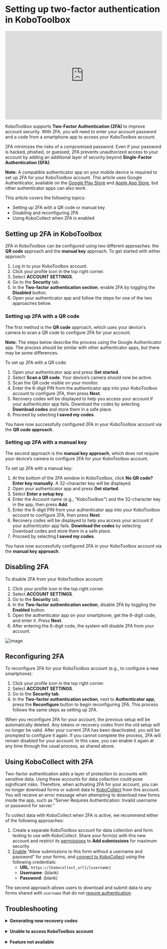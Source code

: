 # Setting up two-factor authentication in KoboToolbox

<iframe src="https://www.youtube.com/embed/4BhF0eva_d4?si=Ha6XbjiSjfPEL-CX" style="width: 100%; aspect-ratio: 16 / 9; height: auto; border: 0;" title="YouTube video player" frameborder="0" allow="accelerometer; autoplay; clipboard-write; encrypted-media; gyroscope; picture-in-picture; web-share" allowfullscreen></iframe>

<br>

KoboToolbox supports **Two-Factor Authentication (2FA)** to improve account security. With 2FA, you will need to enter your account password and a code from a smartphone app to access your KoboToolbox account.

2FA minimizes the risks of a compromised password. Even if your password is hacked, phished, or guessed, 2FA prevents unauthorized access to your account by adding an additional layer of security beyond **Single-Factor Authentication (SFA)**.

<p class="note">
    <strong>Note:</strong> A compatible authenticator app on your mobile device is required to set up 2FA for your KoboToolbox account. This article uses Google Authenticator, available on the <a href="https://play.google.com/store/apps/details?id=com.google.android.apps.authenticator2">Google Play Store</a> and <a href="https://apps.apple.com/fr/app/google-authenticator/id388497605?l=en-GB">Apple App Store</a>, but other authenticator apps can also work.
</p>

This article covers the following topics:

- Setting up 2FA with a QR code or manual key
- Disabling and reconfiguring 2FA
- Using KoboCollect when 2FA is enabled

## Setting up 2FA in KoboToolbox

2FA in KoboToolbox can be configured using two different approaches: the **QR code** approach and the **manual key** approach. To get started with either approach:

1. Log in to your KoboToolbox account.
2. Click your profile icon in the top right corner.
3. Select **ACCOUNT SETTINGS**.
4. Go to the **Security** tab.
5. In the **Two-factor authentication section**, enable 2FA by toggling the **Disabled** button.
6. Open your authenticator app and follow the steps for one of the two approaches below.

### Setting up 2FA with a QR code

The first method is the **QR code** approach, which uses your device's camera to scan a QR code to configure 2FA for your account. 

<p class="note">
  <b>Note:</b> The steps below describe the process using the Google Authenticator app. The process should be similar with other authenticator apps, but there may be some differences.
</p>

To set up 2FA with a QR code:

1. Open your authenticator app and press **Get started**.
2. Select **Scan a QR code**. Your device’s camera should now be active.
3. Scan the QR code visible on your monitor.
4. Enter the 6-digit PIN from the authenticator app into your KoboToolbox account to configure 2FA, then press **Next**.
5. Recovery codes will be displayed to help you access your account if your authenticator app fails. Download the codes by selecting **Download codes** and store them in a safe place.
6. Proceed by selecting **I saved my codes**.

You have now successfully configured 2FA in your KoboToolbox account via the **QR code approach**. 

### Setting up 2FA with a manual key

The second approach is the **manual key approach**, which does not require your device’s camera to configure 2FA for your KoboToolbox account.

To set up 2FA with a manual key:

1. At the bottom of the 2FA window in KoboToolbox, click **No QR code? Enter key manually**. A 32-character key will be displayed.
2. Open your authenticator app and press **Get started**.
3. Select **Enter a setup key**.
4. Enter the Account name (e.g., "KoboToolbox") and the 32-character key in the app, then press **Add**. 
5. Enter the 6-digit PIN from your authenticator app into your KoboToolbox account to configure 2FA, then press **Next**.
6. Recovery codes will be displayed to help you access your account if your authenticator app fails. **Download the codes** by selecting Download codes and store them in a safe place.
7. Proceed by selecting **I saved my codes**.

You have now successfully configured 2FA in your KoboToolbox account via the **manual key approach**.

## Disabling 2FA

To disable 2FA from your KoboToolbox account:

1. Click your profile icon in the top right corner.
2. Select **ACCOUNT SETTINGS**.
3. Go to the **Security** tab.
4. In the **Two-factor authentication section**, disable 2FA by toggling the **Enabled** button.
5. Open the authenticator app on your smartphone, get the 6-digit code, and enter it. Press **Next**.
6. After entering the 6-digit code, the system will disable 2FA from your account. 

![image](/images/two_factor_authentication/Deactivate_2FA.png) 

## Reconfiguring 2FA

To reconfigure 2FA for your KoboToolbox account (e.g., to configure a new smartphone):

1. Click your profile icon in the top right corner.
2. Select **ACCOUNT SETTINGS**.
3. Go to the **Security tab**.
4. In the **Two-factor authentication section**, next to **Authenticator app**, press the **Reconfigure** button to begin reconfiguring 2FA. This process follows the same steps as setting up 2FA.
   
When you reconfigure 2FA for your account, the previous setup will be automatically deleted. Any tokens or recovery codes from the old setup will no longer be valid. After your current 2FA has been deactivated, you will be prompted to configure it again. If you cannot complete the process, 2FA will remain disabled for your account. In this case, you can enable it again at any time through the usual process, as shared above.

## Using KoboCollect with 2FA

Two-factor authentication adds a layer of protection to accounts with sensitive data. Using these accounts for data collection could pose significant risks. Therefore, when activating 2FA for your account, you can no longer download forms or submit data to [KoboCollect](https://support.kobotoolbox.org/kobocollect_on_android_latest.html) from this account. You will receive an error message when attempting to download new forms inside the app, such as “Server Requires Authentication: Invalid username or password for server.” 

To collect data with KoboCollect when 2FA is active, we recommend either of the following approaches:

1. Create a separate KoboToolbox account for data collection and form testing to use with KoboCollect. Share your form(s) with this new account and restrict its [permissions](https://support.kobotoolbox.org/managing_permissions.html) to **Add submissions** for maximum security.
2. [Enable](https://support.kobotoolbox.org/project_sharing_settings.html#allowing-submissions-without-authentication) “Allow submissions to this form without a username and password” for your forms, and [connect to KoboCollect](https://support.kobotoolbox.org/kobocollect_on_android_latest.html) using the following credentials:
    - **URL**: `https://[kobocollect_url]/[username]` 
    - **Username**: (blank)
    - **Password**: (blank)

The second approach allows users to download and submit data to any forms shared with `username` that do not [require authentication](https://support.kobotoolbox.org/project_sharing_settings.html#allowing-submissions-without-authentication).

## Troubleshooting
<details>
<summary><b>Generating new recovery codes</b></summary>
If you have misplaced your recovery codes or believe they have been compromised, you can generate new recovery codes for 2FA by pressing the <b>Generate new</b> button next to <b>Recovery codes</b>.
</details>

<br>

<details>
<summary><b>Unable to access KoboToolbox account</b></summary>
If you are unable to access your KoboToolbox account with 2FA enabled (for example, if you reset your smartphone and uninstalled the authenticator app, or you misplaced your recovery codes), you can contact <a class="reference external" href="support@kobotoolbox.org">support@kobotoolbox.org</a>. Please use the email address registered to your account to request that 2FA be disabled.
</details>

<br>

<details>
<summary><b>Feature not available</b></summary>
This feature is currently unavailable for users on the Community Plan. However, 2FA will be extended to all users in the coming months, regardless of their plan.
</details>
